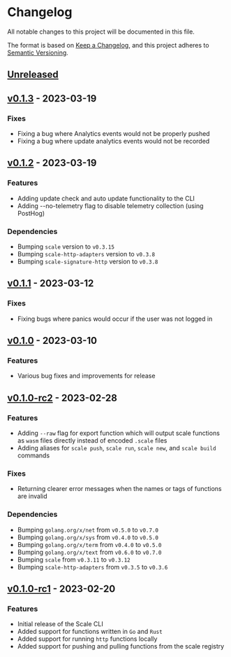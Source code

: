 # Changelog

All notable changes to this project will be documented in this file.

The format is based on [Keep a Changelog](https://keepachangelog.com/en/1.0.0/), and this project adheres
to [Semantic Versioning](https://semver.org/spec/v2.0.0.html).

## [Unreleased]

## [v0.1.3] - 2023-03-19

### Fixes

- Fixing a bug where Analytics events would not be properly pushed
- Fixing a bug where update analytics events would not be recorded

## [v0.1.2] - 2023-03-19

### Features

- Adding update check and auto update functionality to the CLI
- Adding --no-telemetry flag to disable telemetry collection (using PostHog)

### Dependencies

- Bumping `scale` version to `v0.3.15`
- Bumping `scale-http-adapters` version to `v0.3.8`
- Bumping `scale-signature-http` version to `v0.3.8`

## [v0.1.1] - 2023-03-12

### Fixes

- Fixing bugs where panics would occur if the user was not logged in 

## [v0.1.0] - 2023-03-10

### Features

- Various bug fixes and improvements for release

## [v0.1.0-rc2] - 2023-02-28

### Features

- Adding `--raw` flag for export function which will output scale functions as `wasm` files directly instead of encoded `.scale` files
- Adding aliases for `scale push`, `scale run`, `scale new`, and `scale build` commands

### Fixes

- Returning clearer error messages when the names or tags of functions are invalid

### Dependencies

- Bumping `golang.org/x/net` from `v0.5.0` to `v0.7.0`
- Bumping `golang.org/x/sys` from `v0.4.0` to `v0.5.0`
- Bumping `golang.org/x/term` from `v0.4.0` to `v0.5.0`
- Bumping `golang.org/x/text` from `v0.6.0` to `v0.7.0`
- Bumping `scale` from `v0.3.11` to `v0.3.12`
- Bumping `scale-http-adapters` from `v0.3.5` to `v0.3.6`

## [v0.1.0-rc1] - 2023-02-20

### Features

- Initial release of the Scale CLI
- Added support for functions written in `Go` and `Rust`
- Added support for running `http` functions locally
- Added support for pushing and pulling functions from the scale registry

[unreleased]: https://github.com/loopholelabs/scale-cli/compare/v0.1.3...HEAD
[v0.1.3]: https://github.com/loopholelabs/scale-cli/compare/v0.1.3
[v0.1.2]: https://github.com/loopholelabs/scale-cli/compare/v0.1.2
[v0.1.1]: https://github.com/loopholelabs/scale-cli/compare/v0.1.1
[v0.1.0]: https://github.com/loopholelabs/scale-cli/compare/v0.1.0
[v0.1.0-rc2]: https://github.com/loopholelabs/scale-cli/compare/v0.1.0-rc2
[v0.1.0-rc1]: https://github.com/loopholelabs/scale-cli/compare/v0.1.0-rc1

